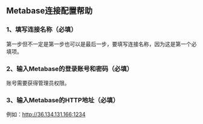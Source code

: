 ## **Metabase连接配置帮助**

### 1、填写连接名称（必填）

第一步但不一定是第一步也可以是最后一步，要填写连接名称，因为这是第一个必填项。

### 2、输入Metabase的登录账号和密码（必填）

账号需要获得管理员权限。

### 3、输入Metabase的HTTP地址（必填）

例如：http://36.134.131.166:1234
